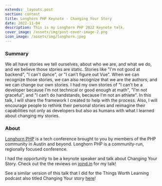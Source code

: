 ```yaml
---
extends: _layouts.post
section: content
title: Longhorn PHP Keynote - Changing Your Story
date: 2022-11-04
description: This is my Longhorn PHP 2022 Keynote talk.
cover_image: /assets/img/post-cover-image-2.png
icon_image: /assets/img/longhorn.jpeg
---
```


<h3>Summary</h3>
We all have stories we tell ourselves, about who we are, and what we do, and we believe those stories are static. Stories like "I'm not good at backend", "I can't dance", or "I can’t figure out Vue". When we can recognize those stories, we can also recognize that we are the authors, and we can change our own stories. I had my own stories of "I can’t be a developer because I’m not technical or good enough at math", "I'm not graceful", and "I can’t do handstands, because I’m not an athlete". In this talk, I will share the framework I created to help with the process. Also, I will encourage people to rethink their personal stories and reimagine their capabilities not only as developers but also as humans with what I learned about changing my stories.

<h3>About</h3>
<a href="https://www.longhornphp.com/">Longhorn PHP</a> is a tech conference brought to you by members of the PHP community in Austin and beyond. Longhorn PHP is a community-run, regionally focused conference.

I had the opportunity to be a keynote speaker and talk about Changing Your Story. Check out the the reviews on <a href="https://joind.in/event/longhorn-php-conference-2022/changing-your-story">joind.in</a> for my talk!

See a similar version of this talk that I did for the Things Worth Learning podcast also titled Changing Your story <a href="https://www.youtube.com/watch?v=vgnndyxqiKY">here</a>!
